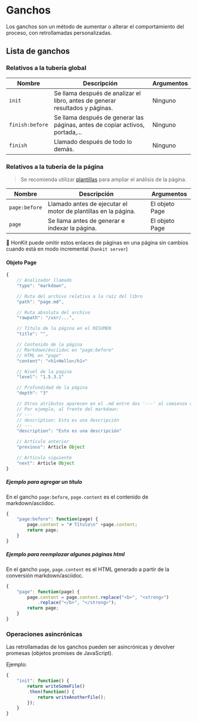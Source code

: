 # Ganchos

Los ganchos son un método de aumentar o alterar el comportamiento del proceso, con retrollamadas personalizadas.

## Lista de ganchos

### Relativos a la tubería global

| Nombre | Descripción | Argumentos |
| ---- | ----------- | --------- |
| `init` | Se llama después de analizar el libro, antes de generar resultados y páginas. | Ninguno |
| `finish:before` | Se llama después de generar las páginas, antes de copiar activos, portada,... | Ninguno |
| `finish` | Llamado después de todo lo demás. | Ninguno |

### Relativos a la tubería de la página

> Se recomienda utilizar [plantillas](./templating.md) para ampliar el análisis de la página.

| Nombre | Descripción | Argumentos |
| ---- | ----------- | --------- |
| `page:before` | Llamado antes de ejecutar el motor de plantillas en la página. | El objeto Page |
| `page` | Se llama antes de generar e indexar la página. | El objeto Page |

:memo: HonKit puede omitir estos enlaces de páginas en una página sin cambios cuando está en modo incremental (`honkit server`)

#### Objeto Page

```js
{
    // Analizador llamado
    "type": "markdown",

    // Ruta del archivo relativa a la raíz del libro
    "path": "page.md",

    // Ruta absoluta del archivo
    "rawpath": "/usr/...",

    // Título de la página en el RESUMEN
    "title": "",

    // Contenido de la página
    // Markdown/Asciidoc en "page:before"
    // HTML en "page"
    "content": "<h1>Hello</h1>"

    // Nivel de la pagina
    "level": "1.5.3.1"

    // Profundidad de la página
    "depth": "3"

    // Otros atributos aparecen en el .md entre dos '---' al comienzo del contenido
    // Por ejemplo, al frente del markdown:
    // ---
    // description: Esto es una descripción
    // ---
    "description": "Esto es una descripción"

    // Artículo anterior
    "previous": Article Object

    // Artículo siguiente
    "next": Article Object
}
```

##### Ejemplo para agregar un título

En el gancho `page:before`, `page.content` es el contenido de markdown/asciidoc.

```js
{
    "page:before": function(page) {
        page.content = "# Título\n" +page.content;
        return page;
    }
}
```

##### Ejemplo para reemplazar algunas páginas html

En el gancho `page`, `page.content` es el HTML generado a partir de la conversión markdown/asciidoc.

```js
{
    "page": function(page) {
        page.content = page.content.replace("<b>", "<strong>")
            .replace("</b>", "</strong>");
        return page;
    }
}
```

### Operaciones asincrónicas

Las retrollamadas de los ganchos pueden ser asincrónicas y devolver promesas (objetos promises de JavaScript).

Ejemplo:

```js
{
    "init": function() {
        return writeSomeFile()
        .then(function() {
            return writeAnotherFile();
        });
    }
}
```
